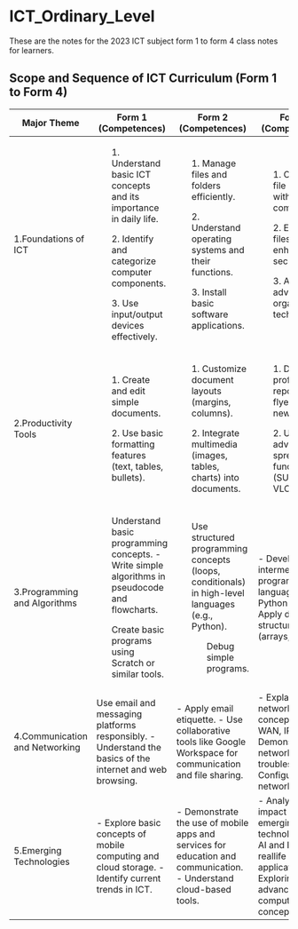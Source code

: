 # ICT_Ordinary_Level
These are the notes for the 2023 ICT subject form 1 to form 4 class notes for learners.

## Scope and Sequence of ICT Curriculum (Form 1 to Form 4)

<table>
  <thead>
    <tr class="header">
      <th>Major Theme</th>
      <th>Form 1 (Competences)</th>
      <th>Form 2 (Competences)</th>
      <th>Form 3 (Competences)</th>
      <th>Form 4 (Competences)</th>
    </tr>
  </thead>
  <tbody>
    <tr class="odd">
      <td>1.Foundations of ICT</td>
      <td>
      <ol>1. Understand basic ICT concepts and its importance in daily life.</ol>
      <ol>2. Identify and categorize computer components.</ol>
     <ol>3. Use input/output devices effectively.</ol>
      </td>
      <td>
      <ol>1. Manage files and folders efficiently.</ol>
      <ol>2. Understand operating systems and their functions.</ol>
      <ol>3. Install basic software applications.</ol></td>
      <td><ol>1. Optimize file storage with compression.</ol>
      <ol>2. Encrypt files to enhance security.</ol>
      <ol>3. Apply advanced file organization techniques.</ol></td>
      <td><ol>1. Implement system troubleshooting techniques.</ol>
      <ol>2. Install and configure advanced operating systems.</ol>
      <ol>3. Ensure system security and efficiency.</ol></td>
    </tr>
    <tr class="even">
      <td>2.Productivity Tools</td>
      <td><ol>1. Create and edit simple documents.</ol> 
          <ol>2. Use basic formatting features (text, tables, bullets).</ol>
      </td>
      <td><ol>1. Customize document layouts (margins, columns).</ol> 
          <ol>2. Integrate multimedia (images, tables, charts) into documents.</ol> 
          </td>
      <td><ol>1. Design professional reports, flyers, and newsletters.</ol>
          <ol>2. Using advanced spreadsheet functions (SUMIF, VLOOKUP).</ol> 
      </td>
      <td>Text</td>
    </tr>
     <tr class="even">
      <td>3.Programming and Algorithms</td>
      <td><ol>Understand basic programming concepts. - Write simple algorithms in pseudocode and flowcharts.</ol> 
          <ol>Create basic programs using Scratch or similar tools.</ol>
      </td>
      <td><ol>Use structured programming concepts (loops, conditionals) in high-level languages (e.g., Python). 
          <ol>Debug simple programs. 
</td>
      <td>-	Develop intermediatelevel programs using languages like Python or Java. 
-	Apply data structures (arrays, lists). 
</td>
      <td>-	Create advanced software solutions for real-world problems. 
-	Use object-oriented programming concepts
</td>
    </tr>
     <tr class="even">
     <td>4.Communication and Networking</td>
      <td>Use email and messaging platforms responsibly. - Understand the basics of the internet and web browsing. </td>
      <td>- Apply email etiquette. - Use collaborative tools like Google Workspace for communication and file sharing. </td>
      <td>-	Explain networking concepts (LAN, WAN, 
IP). 
-	Demonstrate network troubleshooting.- Configure basic networks. 
</td>
      <td>Design and manage complex network systems. - Apply cybersecurity principles to ensure safe network operations. </td>
    </tr>
     <tr class="even">
      <td>5.Emerging Technologies</td>
      <td>-	Explore basic concepts of mobile computing and cloud storage. 
-	Identify current trends in ICT. 
</td>
      <td>-	Demonstrate the use of mobile apps and services for education and communication. 
-	Understand cloud-based tools. 
</td>
      <td>-	Analyze the impact of emerging technologies like AI and IoT in reallife applications. 
-	Exploring advanced mobile computing concepts
</td>
      <td>Develop solutions using emerging technologies. - Demonstrate practical applications of AI, IoT, and blockchain. </td>
    </tr>
  </tbody>
</table>

